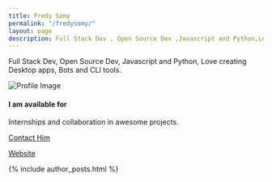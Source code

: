 ```yaml
---
title: Fredy Somy
permalink: "/fredysomy/"
layout: page
description: Full Stack Dev , Open Source Dev ,Javascript and Python,Love creating Desktop apps ,Bots and CLI's.
---
```


Full Stack Dev, Open Source Dev, Javascript and Python, Love creating Desktop apps, Bots and CLI tools.

![Profile Image](https://cdn.hashnode.com/res/hashnode/image/upload/v1606803624094/Lc3IXsL3O.jpeg?w=400&h=400&fit=crop&crop=faces&auto=compress)

#### I am available for

Internships and collaboration in awesome projects.

[Contact Him](mailto:fredysomy@gmail.com)

[Website](https://fredy.rocks)

{% include author_posts.html %}

